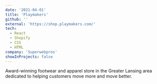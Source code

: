 ```yaml
---
date: '2021-04-01'
title: 'Playmakers'
github: ''
external: 'https://shop.playmakers.com/'
tech:
  - React
  - Shopify
  - CSS
  - HTML
company: 'Superwebpros'
showInProjects: false
---
```

Award-winning footwear and apparel store in the Greater Lansing area 
dedicated to helping customers move more and move better.